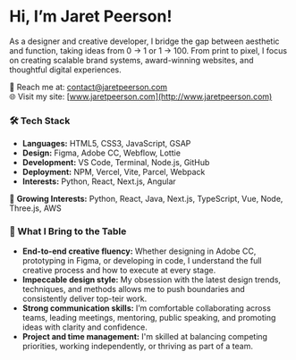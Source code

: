 # Hi, I’m Jaret Peerson!
As a designer and creative developer, I bridge the gap between aesthetic and function, taking ideas from 0 -> 1 or 1 -> 100. From print to pixel, I focus on creating scalable brand systems, award-winning websites, and thoughtful digital experiences.

💬 Reach me at: [contact@jaretpeerson.com](mailto:contact@jaretpeerson.com)  
🌐 Visit my site: [www.jaretpeerson.com](http://www.jaretpeerson.com)

### 🛠️ Tech Stack
- **Languages:** HTML5, CSS3, JavaScript, GSAP
- **Design:** Figma, Adobe CC, Webflow, Lottie
- **Development:** VS Code, Terminal, Node.js, GitHub
- **Deployment:** NPM, Vercel, Vite, Parcel, Webpack
- **Interests:** Python, React, Next.js, Angular

🌱 **Growing Interests:** Python, React, Java, Next.js, TypeScript, Vue, Node, Three.js, AWS

### 🧠 What I Bring to the Table
- **End-to-end creative fluency:** Whether designing in Adobe CC, prototyping in Figma, or developing in code, I understand the full creative process and how to execute at every stage.<br>
- **Impeccable design style:** My obsession with the latest design trends, techniques, and methods allows me to push boundaries and consistently deliver top-teir work.<br>
- **Strong communication skills:** I’m comfortable collaborating across teams, leading meetings, mentoring, public speaking, and promoting ideas with clarity and confidence.<br>
- **Project and time management:** I'm skilled at balancing competing priorities, working independently, or thriving as part of a team.<br>
